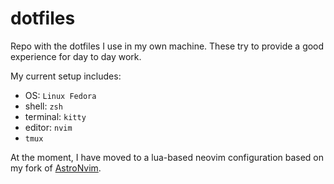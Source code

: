 # dotfiles

Repo with the dotfiles I use in my own machine. These try to provide a good
experience for day to day work.

My current setup includes:

- OS: `Linux Fedora`
- shell: `zsh`
- terminal: `kitty`
- editor: `nvim`
- `tmux`

At the moment, I have moved to a lua-based neovim configuration based on my fork
of [AstroNvim](https://github.com/crisbh/AstroNvim.git).
